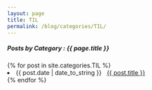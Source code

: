 ```yaml
---
layout: page
title: TIL
permalink: /blog/categories/TIL/
---
```


<h5> Posts by Category : {{ page.title }} </h5>

<div class="card">
{% for post in site.categories.TIL %}
 <li class="category-posts"><span>{{ post.date | date_to_string }}</span> &nbsp; <a href="{{ post.url }}">{{ post.title }}</a></li>
{% endfor %}
</div>